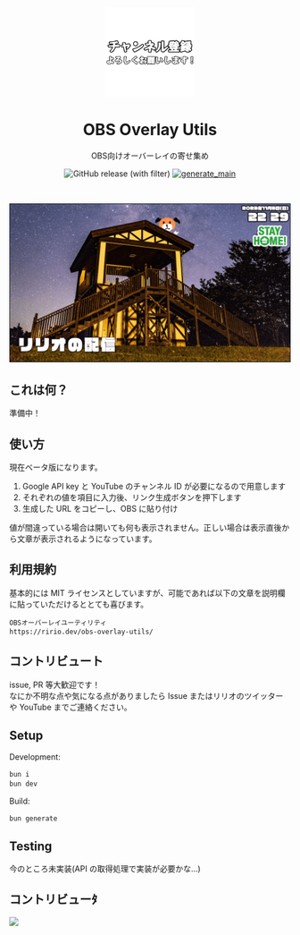 <p align="center">
  <a href="https://github.com/ririo08/obs-overlay-utils" target="_blank" rel="noopener noreferrer">
    <img width="160" height="160" src="./public/img/logo.png" alt="Please Subscribe logo">
  </a>
</p>

<h1 align="center">OBS Overlay Utils</h1>

<p align="center">
OBS向けオーバーレイの寄せ集め
</p>

<p align="center">
  <img alt="GitHub release (with filter)" src="https://img.shields.io/github/v/release/ririo08/obs-overlay-utils">
  <a href="https://github.com/ririo08/obs-overlay-utils/actions/workflows/ci_main.yml">
    <img src="https://github.com/ririo08/obs-overlay-utils/actions/workflows/ci_main.yml/badge.svg" alt="generate_main">
  </a>
</p>

<br />

<p align="center">
  <a href="https://github.com/ririo08/obs-overlay-utils" target="_blank" rel="noopener noreferrer" >
    <img src="./public/img/screenshot.gif" alt="screenshots" width="600" height="auto">
  </a>
</p>

## これは何？

準備中！

## 使い方

現在ベータ版になります。

1. Google API key と YouTube のチャンネル ID が必要になるので用意します
1. それぞれの値を項目に入力後、リンク生成ボタンを押下します
1. 生成した URL をコピーし、OBS に貼り付け

値が間違っている場合は開いても何も表示されません。正しい場合は表示直後から文章が表示されるようになっています。

## 利用規約

基本的には MIT ライセンスとしていますが、可能であれば以下の文章を説明欄に貼っていただけるととても喜びます。

```
OBSオーバーレイユーティリティ
https://ririo.dev/obs-overlay-utils/
```

## コントリビュート

issue, PR 等大歓迎です！  
なにか不明な点や気になる点がありましたら Issue またはリリオのツイッターや YouTube までご連絡ください。

## Setup

Development:

```cmd
bun i
bun dev
```

Build:

```
bun generate
```

## Testing

今のところ未実装(API の取得処理で実装が必要かな…)

## コントリビューﾀ

<a href="https://github.com/ririo08/obs-overlay-utils/graphs/contributors">
  <img src="https://contrib.rocks/image?repo=ririo08/obs-overlay-utils" />
</a>
